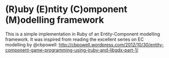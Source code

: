# (R)uby (E)ntity (C)omponent (M)odelling framework

This is a simple implementation in Ruby of an Entity-Component modelling framework.  It was inspired from reading the excellent series on EC modelling by @cbpowell: http://cbpowell.wordpress.com/2012/10/30/entity-component-game-programming-using-jruby-and-libgdx-part-1/
